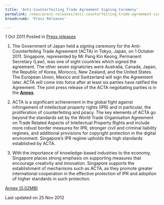 ```yaml
---
title: 'Anti-Counterfeiting Trade Agreement Signing Ceremony'
permalink: /news/press-releases/anti-counterfeiting-trade-agreement-signing-ceremony
breadcrumb: 'Press Releases'

---
```



1 Oct 2011 Posted in [Press releases](/news/press-releases)


1. The Government of Japan held a signing ceremony for the Anti-Counterfeiting Trade Agreement (ACTA) in Tokyo, Japan, on 1 October 2011. Singapore, represented by Mr Pang Kin Keong, Permanent Secretary (Law), was one of eight countries which signed the agreement.  The other seven signatories were Australia, Canada, Japan, the Republic of Korea, Morocco, New Zealand, and the United States. The European Union, Mexico and Switzerland will sign the Agreement later.  ACTA will come into force after at least six parties have ratified the Agreement. The joint press release of the ACTA negotiating parties is in the **<u>Annex</u>**.  

2. ACTA is a significant achievement in the global fight against infringement of intellectual property rights (IPR) and in particular, the proliferation of counterfeiting and piracy. The key elements of ACTA go beyond the standards set by the World Trade Organisation Agreement on Trade Related Aspects of Intellectual Property Rights and include more robust border measures for IPR, stronger civil and criminal liability regimes, and additional provisions for copyright protection in the digital environment.  Singapore’s IPR regime upholds the high standards established by ACTA.
                                                                   
3. With the importance of knowledge-based industries to the economy, Singapore places strong emphasis on supporting measures that encourage creativity and innovation. Singapore supports the establishment of mechanisms such as ACTA, as they promote greater international cooperation in the effective protection of IPR and adoption of higher standards in such protection.

[Annex (0.02MB)](/files/news/press-releases/2011/10/linkclickcb5a.pdf) 


<p class="right-side-updated">Last updated on 25 Nov 2012 </p>
